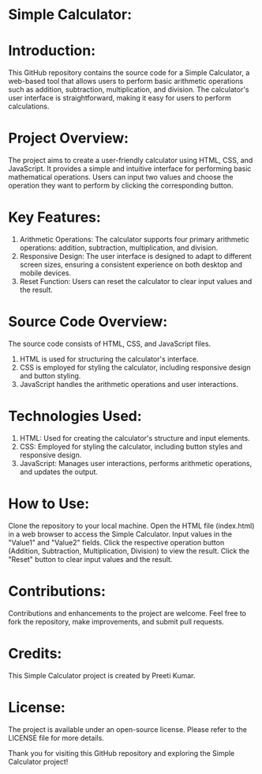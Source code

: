 # Simple Calculator:

# Introduction:
This GitHub repository contains the source code for a Simple Calculator, a web-based tool that allows users to perform basic arithmetic operations such as addition, subtraction, multiplication, and division. The calculator's user interface is straightforward, making it easy for users to perform calculations.

# Project Overview:
The project aims to create a user-friendly calculator using HTML, CSS, and JavaScript.
It provides a simple and intuitive interface for performing basic mathematical operations.
Users can input two values and choose the operation they want to perform by clicking the corresponding button.

# Key Features:
1. Arithmetic Operations: The calculator supports four primary arithmetic operations: addition, subtraction, multiplication, and division.
2. Responsive Design: The user interface is designed to adapt to different screen sizes, ensuring a consistent experience on both desktop and mobile devices.
3. Reset Function: Users can reset the calculator to clear input values and the result.

# Source Code Overview:
The source code consists of HTML, CSS, and JavaScript files.
1. HTML is used for structuring the calculator's interface.
2. CSS is employed for styling the calculator, including responsive design and button styling.
3. JavaScript handles the arithmetic operations and user interactions.

# Technologies Used:
1. HTML: Used for creating the calculator's structure and input elements.
2. CSS: Employed for styling the calculator, including button styles and responsive design.
3. JavaScript: Manages user interactions, performs arithmetic operations, and updates the output.

# How to Use:
Clone the repository to your local machine.
Open the HTML file (index.html) in a web browser to access the Simple Calculator.
Input values in the "Value1" and "Value2" fields.
Click the respective operation button (Addition, Subtraction, Multiplication, Division) to view the result.
Click the "Reset" button to clear input values and the result.

# Contributions:
Contributions and enhancements to the project are welcome. Feel free to fork the repository, make improvements, and submit pull requests.

# Credits:
This Simple Calculator project is created by Preeti Kumar.

# License:
The project is available under an open-source license. Please refer to the LICENSE file for more details.

Thank you for visiting this GitHub repository and exploring the Simple Calculator project!
